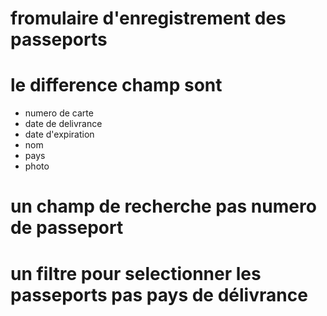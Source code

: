 # fromulaire d'enregistrement des passeports
# le difference champ sont
- numero de carte 
- date de delivrance
- date d'expiration
- nom
- pays
- photo
# un champ de recherche pas numero de passeport
# un filtre pour selectionner les passeports pas pays de délivrance

